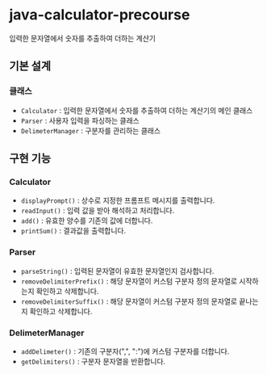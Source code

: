 # java-calculator-precourse

입력한 문자열에서 숫자를 추출하여 더하는 계산기

## 기본 설계

### 클래스

- `Calculator` : 입력한 문자열에서 숫자를 추출하여 더하는 계산기의 메인 클래스
- `Parser` : 사용자 입력을 파싱하는 클래스
- `DelimeterManager` : 구분자를 관리하는 클래스

## 구현 기능

### Calculator

- `displayPrompt()` : 상수로 지정한 프롬프트 메시지를 출력합니다.
- `readInput()` : 입력 값을 받아 해석하고 처리합니다.
- `add()` : 유효한 양수를 기존의 값에 더합니다.
- `printSum()` : 결과값을 출력합니다.

### Parser

- `parseString()` : 입력된 문자열이 유효한 문자열인지 검사합니다.
- `removeDelimiterPrefix()` : 해당 문자열이 커스텀 구분자 정의 문자열로 시작하는지 확인하고 삭제합니다.
- `removeDelimiterSuffix()` : 해당 문자열이 커스텀 구분자 정의 문자열로 끝나는지 확인하고 삭제합니다.

### DelimeterManager

- `addDelimeter()` : 기존의 구분자(",", ":")에 커스텀 구분자를 더합니다.
- `getDelimiters()` : 구분자 문자열을 반환합니다.